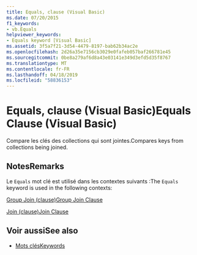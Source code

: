 ```yaml
---
title: Equals, clause (Visual Basic)
ms.date: 07/20/2015
f1_keywords:
- vb.Equals
helpviewer_keywords:
- Equals keyword [Visual Basic]
ms.assetid: 3f5a7f21-3d54-4479-8197-bab62b34ac2e
ms.openlocfilehash: 2d26a35e7156cb3029e0fafeb057baf266781e45
ms.sourcegitcommit: 0be8a279af6d8a43e03141e349d3efd5d35f8767
ms.translationtype: MT
ms.contentlocale: fr-FR
ms.lasthandoff: 04/18/2019
ms.locfileid: "58836153"
---
```

# <a name="equals-clause-visual-basic"></a><span data-ttu-id="ef9ef-102">Equals, clause (Visual Basic)</span><span class="sxs-lookup"><span data-stu-id="ef9ef-102">Equals Clause (Visual Basic)</span></span>
<span data-ttu-id="ef9ef-103">Compare les clés des collections qui sont jointes.</span><span class="sxs-lookup"><span data-stu-id="ef9ef-103">Compares keys from collections being joined.</span></span>  
  
## <a name="remarks"></a><span data-ttu-id="ef9ef-104">Notes</span><span class="sxs-lookup"><span data-stu-id="ef9ef-104">Remarks</span></span>  
 <span data-ttu-id="ef9ef-105">Le `Equals` mot clé est utilisé dans les contextes suivants :</span><span class="sxs-lookup"><span data-stu-id="ef9ef-105">The `Equals` keyword is used in the following contexts:</span></span>  
  
 [<span data-ttu-id="ef9ef-106">Group Join (clause)</span><span class="sxs-lookup"><span data-stu-id="ef9ef-106">Group Join Clause</span></span>](../../../visual-basic/language-reference/queries/group-join-clause.md)  
  
 [<span data-ttu-id="ef9ef-107">Join (clause)</span><span class="sxs-lookup"><span data-stu-id="ef9ef-107">Join Clause</span></span>](../../../visual-basic/language-reference/queries/join-clause.md)  
  
## <a name="see-also"></a><span data-ttu-id="ef9ef-108">Voir aussi</span><span class="sxs-lookup"><span data-stu-id="ef9ef-108">See also</span></span>

- [<span data-ttu-id="ef9ef-109">Mots clés</span><span class="sxs-lookup"><span data-stu-id="ef9ef-109">Keywords</span></span>](../../../visual-basic/language-reference/keywords/index.md)

